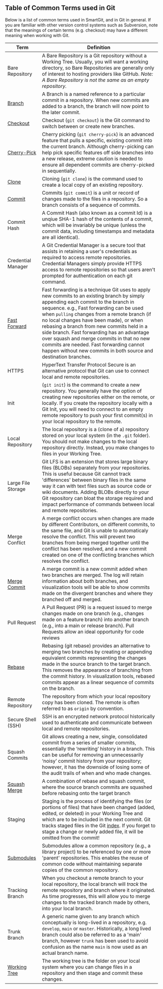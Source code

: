 ## Table of Common Terms used in Git

Below is a list of common terms used in SmartGit, and in Git in general. If you are familiar with other version control systems such as Subversion, note that the meanings of certain terms (e.g. checkout)
may have a different meaning when working with Git.

| Term  | Definition |
| ------------- | ------------- |
| Bare Repository | A Bare Repository is a Git repository without a Working Tree. Usually, you will want a working directory, so Bare Repositories are generally only of interest to hosting providers like GitHub. *Note: A Bare Repository is not the same as an empty repository.* |
| [Branch](Branches)  | A Branch is a named reference to a particular commit in a repository. When new commits are added to a branch, the branch will now point to the later commit. |
| [Checkout](Check-Out) | Checkout (`git checkout`) is the Git command to switch between or create new branches. |
| [Cherry-Pick](Cherry-Picking.md) | Cherry picking (`git cherry-pick`) is an advanced feature that pulls a specific, existing commit into the current branch. Although cherry-picking can help pick specific features off side branches into a new release, extreme caution is needed to ensure all dependent commits are cherry-picked in sequentially. |
| [Clone](Clone) | Cloning (`git clone`) is the command used to create a local copy of an existing repository. |
| [Commit](Commits) | Commits (`git commit`) is a unit or record of changes made to the files in a repository. So a branch consists of a sequence of commits. |
| Commit Hash | A Commit Hash (also known as a commit Id) is a unqiue SHA-1 hash of the contents of a commit, which will be invariably be unique (unless the commit data, including timestamps and metadata are all identical). |
| Credential Manager | A Git Credential Manager is a secure tool that assists in retaining a user's credentials as required to access remote repositories. Credential Managers simply provide HTTPS access to remote repositories so that users aren't prompted for authentication on each git command.|
| [Fast Forward](Merging.md#fast-forward-merge) | Fast forwarding is a technique Git uses to apply new commits to an existing branch by simply appending each commit to the branch in sequence. e.g., Fast forwarding can be used when `pulling` changes from a remote branch (if no local changes have been made), or when rebasing a branch from new commits held in a side branch. Fast forwarding has an advantage over squash and merge commits in that no new commits are needed. Fast forwarding cannot happen without new commits in both source and destination branches. |
| HTTPS | HyperText Transfer Protocol Secure is an alternative protocol that Git can use to connect local and remote repositories.|
| Init | (`git init`) is the command to create a new repository. You generally have the option of creating new repositories either on the remote, or locally. If you create the repository locally with a Git Init, you will need to connect to an empty remote repository to push your first commit(s) in your local repository to the remote. |
| Local Repository | The local repository is a (clone of a) repository stored on your local system (in the `.git` folder). You should not make changes to the local repository directly. Instead, you make changes to files in your Working Tree. |
| Large File Storage | Git LFS is an extension that stores large binary files (BLOBs) separately from your repositories. This is useful because Git cannot track 'differences' between binary files in the same way it can with text files such as source code or wiki documents. Adding BLOBs directly to your Git repository can bloat the storage required and impact performance of commands between local and remote repositories.|
| Merge Conflict | A merge conflict occurs when changes are made by different Contributors, on different commits, to the same file, and Git is unable to automaticaly resolve the conflict. This will prevent two branches from being merged together until the conflict has been resolved, and a new commit created on one of the conflicting branches which resolves the conflict.|
| [Merge Commit](Merging.md#normal-merge-commit) | A merge commit is a new commit added when two branches are merged. The log will retain information about both branches, and visualization tools will be able to show commits made on the divergent branches and where they branched off and merged. |
| Pull Request | A Pull Request (PR) is a request issued to merge changes made on one branch (e.g., changes made on a feature branch) into another branch (e.g., into a main or release branch). Pull Requests allow an ideal opportunity for code reviews |
| [Rebase](Rebase) | Rebasing (git rebase) provides an alternative to merging two branches by creating or appending equivalent commits representing the changes made in the source branch to the target branch. This removes the appearance of branching from the commit history. In visualization tools, rebased commits appear as a linear sequence of commits on the branch. |
| Remote Repository | The repository from which your local repository copy has been cloned. The remote is often referred to as `origin` by convention. |
| Secure Shell (SSH) | SSH is an encrypted network protocol historically used to authenticate and communicate between local and remote repositories. |
| Squash Commits | Git allows creating a new, single, consolidated commit from a series of smaller commits, essentially the ‘rewriting’ history in a branch. This can be useful for removing an unnecessarily ‘noisy’ commit history from your repository; however, it has the downside of losing some of the audit trails of when and who made changes. |
| [Squash Merge](Merging.md#squash-merge) | A combination of rebase and squash commit, where the source branch commits are squashed before rebasing onto the target branch |
| Staging | Staging is the process of identifying the files (or portions of files) that have been changed (added, edited, or deleted) in your Working Tree and which are to be included in the next commit. Git tracks staged files in the Git [index](The-Index.md). If you forget to stage a change or newly added file, it will be omitted from the commit!|
| [Submodules](Submodules.md) | Submodules allow a common repository (e.g., a library project) to be referenced by one or more 'parent' repositories. This enables the reuse of common code without maintaining separate copies of the common repository. |
| Tracking Branch | When you checkout a remote branch to your local repository, the local branch will *track* the remote repository and branch where it originated. As time progresses, this will allow you to merge changes to the tracked branch made by others, into your local branch. |
| Trunk Branch | A generic name given to any branch which conceptually is long-lived in a repository, e.g. `develop`, `main` or `master`. Historically, a long lived branch could also be referred to as a 'main' branch, however `trunk` has been used to avoid confusion as the name `main` is now used as an actual branch name. |
| [Working Tree](Working-Tree-States.md) | The working tree is the folder on your local system where you can change files in a repository and then stage and commit these changes. |
